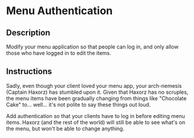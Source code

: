 # Menu Authentication

## Description

Modify your menu application so that people can log in, and only allow those who have logged in to edit the items.

## Instructions

Sadly, even though your client loved your menu app, your arch-nemesis (Captain Haxorz) has stumbled upon it.  Given that Haxorz has no scruples, the menu items have been gradually changing from things like "Chocolate Cake" to... well... it's not polite to say these things out loud.

Add authentication so that your clients have to log in before editing menu items.  Haxorz (and the rest of the world) will still be able to see what's on the menu, but won't be able to change anything.
